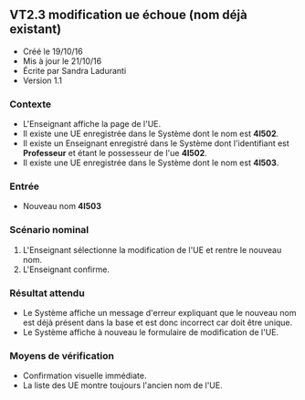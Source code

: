 ## VT2.3 modification ue échoue (nom déjà existant)

* Créé le 19/10/16
* Mis à jour le 21/10/16
* Écrite par Sandra Laduranti
* Version 1.1

### Contexte

* L'Enseignant affiche la page de l'UE.
* Il existe une UE enregistrée dans le Système dont le nom est **4I502**.
* Il existe un Enseignant enregistré dans le Système dont l'identifiant est **Professeur** et étant le possesseur de l'ue **4I502**.
* Il existe une UE enregistrée dans le Système dont le nom est **4I503**.

### Entrée

* Nouveau nom **4I503**

### Scénario nominal

1. L'Enseignant sélectionne la modification de l'UE et rentre le nouveau nom.
2. L'Enseignant confirme.

### Résultat attendu

* Le Système affiche un message d'erreur expliquant que le nouveau nom est déjà présent dans la base et est donc incorrect car doit être unique.
* Le Système affiche à nouveau le formulaire de modification de l'UE.

### Moyens de vérification

* Confirmation visuelle immédiate.
* La liste des UE montre toujours l'ancien nom de l'UE.

